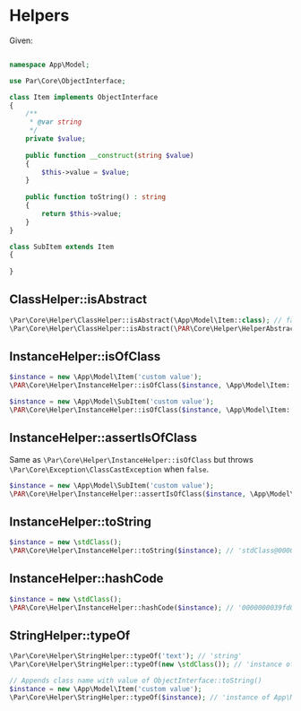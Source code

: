 Helpers
=======

Given:

```php

namespace App\Model;

use Par\Core\ObjectInterface;

class Item implements ObjectInterface
{
    /**
     * @var string 
     */
    private $value;
    
    public function __construct(string $value) 
    {
        $this->value = $value;
    }
        
    public function toString() : string 
    {
        return $this->value;
    }
}

class SubItem extends Item
{
    
}

```

ClassHelper::isAbstract
-----------------------

```php
\Par\Core\Helper\ClassHelper::isAbstract(\App\Model\Item::class); // false
\Par\Core\Helper\ClassHelper::isAbstract(\PAR\Core\Helper\HelperAbstract::class); // true
```

InstanceHelper::isOfClass
-------------------------

```php
$instance = new \App\Model\Item('custom value');
\PAR\Core\Helper\InstanceHelper::isOfClass($instance, \App\Model\Item::class); // true

$instance = new \App\Model\SubItem('custom value');
\PAR\Core\Helper\InstanceHelper::isOfClass($instance, \App\Model\Item::class); // false
```

InstanceHelper::assertIsOfClass
-------------------------------

Same as `\Par\Core\Helper\InstanceHelper::isOfClass` but throws `\Par\Core\Exception\ClassCastException` when `false`.

```php
$instance = new \App\Model\SubItem('custom value');
\PAR\Core\Helper\InstanceHelper::assertIsOfClass($instance, \App\Model\Item::class);
```

InstanceHelper::toString
------------------------

```php
$instance = new \stdClass();
\PAR\Core\Helper\InstanceHelper::toString($instance); // 'stdClass@0000000039fd0ca80000000063089fec'
```

InstanceHelper::hashCode
------------------------

```php
$instance = new \stdClass();
\PAR\Core\Helper\InstanceHelper::hashCode($instance); // '0000000039fd0ca80000000063089fec'
```

StringHelper::typeOf
--------------------

```php
\Par\Core\Helper\StringHelper::typeOf('text'); // 'string'
\Par\Core\Helper\StringHelper::typeOf(new \stdClass()); // 'instance of stdClass'

// Appends class name with value of ObjectInterface::toString()
$instance = new \App\Model\Item('custom value');
\Par\Core\Helper\StringHelper::typeOf($instance); // 'instance of App\Model\Item@custom value
```